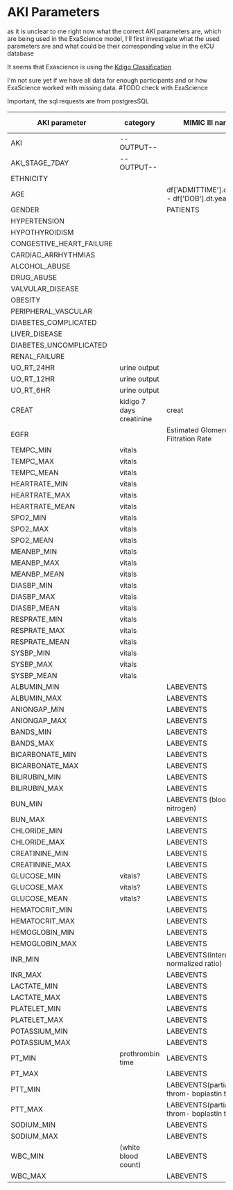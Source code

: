 # AKI Parameters

as it is unclear to me right now what the correct AKI parameters are, which are being used in the ExaScience model, I'll first investigate what the used parameters are and what could be their corresponding value in the eICU database

It seems that Exascience is using the [Kdigo Classification](https://kdigo.org)

I'm not sure yet if we have all data for enough participants and or how ExaScience worked with missing data. #TODO check with ExaScience

Important, the sql requests are from postgresSQL  


| AKI parameter            | category                 | MIMIC III name                              | MIMIC III location                 | eICU name  | eICU location | unit preferred |
| ------------------------ | ------------------------ | ------------------------------------------- | ---------------------------------- | ---------- | ------------- | -------------- |
| AKI                      | --OUTPUT--               |                                             |                                    |            |               |                |
| AKI_STAGE_7DAY           | --OUTPUT--               |                                             |                                    |            |               |
| ETHNICITY                |                          |                                             | ADMISSIONS                         | ethnicity  | patient       | -              |
| AGE                      |                          | df['ADMITTIME'].dt.year - df['DOB'].dt.year | ADMITTIME: ADMISSIONS,DOB:PATIENTS | age        | patient       | -              |
| GENDER                   |                          | PATIENTS                                    |                                    | gender     | patient       | -              |
| HYPERTENSION             |                          |                                             |                                    |            |               |
| HYPOTHYROIDISM           |                          |                                             |                                    |            |               |
| CONGESTIVE_HEART_FAILURE |                          |                                             |                                    |            |               |
| CARDIAC_ARRHYTHMIAS      |                          |                                             |                                    |            |               |
| ALCOHOL_ABUSE            |                          |                                             |                                    |            |               |
| DRUG_ABUSE               |                          |                                             |                                    |            |               |
| VALVULAR_DISEASE         |                          |                                             |                                    |            |               |
| OBESITY                  |                          |                                             |                                    |            |               |
| PERIPHERAL_VASCULAR      |                          |                                             |                                    |            |               |
| DIABETES_COMPLICATED     |                          |                                             |                                    |            |               |
| LIVER_DISEASE            |                          |                                             |                                    |            |               |
| DIABETES_UNCOMPLICATED   |                          |                                             |                                    |            |               |
| RENAL_FAILURE            |                          |                                             |                                    |            |               |
| UO_RT_24HR               | urine output             |                                             |                                    |            |               |
| UO_RT_12HR               | urine output             |                                             |                                    |            |               |
| UO_RT_6HR                | urine output             |                                             |                                    |            |               |
| CREAT                    | kidigo 7 days creatinine | creat                                       |                                    | creatinine | apacheApsVar  |
| EGFR                     |                          | Estimated Glomerular Filtration Rate        |                                    |            |               |
| TEMPC_MIN                | vitals                   |                                             |                                    |            |               |
| TEMPC_MAX                | vitals                   |                                             |                                    |            |               |
| TEMPC_MEAN               | vitals                   |                                             |                                    |            |               |
| HEARTRATE_MIN            | vitals                   |                                             |                                    |            |               |
| HEARTRATE_MAX            | vitals                   |                                             |                                    |            |               |
| HEARTRATE_MEAN           | vitals                   |                                             |                                    |            |               |
| SPO2_MIN                 | vitals                   |                                             |                                    |            |               |
| SPO2_MAX                 | vitals                   |                                             |                                    |            |               |
| SPO2_MEAN                | vitals                   |                                             |                                    |            |               |
| MEANBP_MIN               | vitals                   |                                             |                                    |            |               |
| MEANBP_MAX               | vitals                   |                                             |                                    |            |               |
| MEANBP_MEAN              | vitals                   |                                             |                                    |            |               |
| DIASBP_MIN               | vitals                   |                                             |                                    |            |               |
| DIASBP_MAX               | vitals                   |                                             |                                    |            |               |
| DIASBP_MEAN              | vitals                   |                                             |                                    |            |               |
| RESPRATE_MIN             | vitals                   |                                             |                                    |            |               |
| RESPRATE_MAX             | vitals                   |                                             |                                    |            |               |
| RESPRATE_MEAN            | vitals                   |                                             |                                    |            |               |
| SYSBP_MIN                | vitals                   |                                             |                                    |            |               |
| SYSBP_MAX                | vitals                   |                                             |                                    |            |               |
| SYSBP_MEAN               | vitals                   |                                             |                                    |            |               |
| ALBUMIN_MIN              |                          | LABEVENTS                                   |                                    |            |               |
| ALBUMIN_MAX              |                          | LABEVENTS                                   |                                    |            |               |
| ANIONGAP_MIN             |                          | LABEVENTS                                   |                                    |            |               |
| ANIONGAP_MAX             |                          | LABEVENTS                                   |                                    |            |               |
| BANDS_MIN                |                          | LABEVENTS                                   |                                    |            |               |
| BANDS_MAX                |                          | LABEVENTS                                   |                                    |            |               |
| BICARBONATE_MIN          |                          | LABEVENTS                                   |                                    |            |               |
| BICARBONATE_MAX          |                          | LABEVENTS                                   |                                    |            |               |
| BILIRUBIN_MIN            |                          | LABEVENTS                                   |                                    |            |               |
| BILIRUBIN_MAX            |                          | LABEVENTS                                   |                                    |            |               |
| BUN_MIN                  |                          | LABEVENTS (blood urea nitrogen)              |                                    |            |               |                |
| BUN_MAX                  |                          | LABEVENTS                                   |                                    |            |               |                |
| CHLORIDE_MIN             |                          | LABEVENTS                                   |                                    |            |               |
| CHLORIDE_MAX             |                          | LABEVENTS                                   |                                    |            |               |
| CREATININE_MIN           |                          | LABEVENTS                                   |                                    |            |               |
| CREATININE_MAX           |                          | LABEVENTS                                   |                                    |            |               |
| GLUCOSE_MIN              | vitals?                  | LABEVENTS                                   |                                    |            |               |
| GLUCOSE_MAX              | vitals?                  | LABEVENTS                                   |                                    |            |               |
| GLUCOSE_MEAN             | vitals?                  | LABEVENTS                                   |                                    |            |               |
| HEMATOCRIT_MIN           |                          | LABEVENTS                                   |                                    |            |               |
| HEMATOCRIT_MAX           |                          | LABEVENTS                                   |                                    |            |               |
| HEMOGLOBIN_MIN           |                          | LABEVENTS                                   |                                    |            |               |
| HEMOGLOBIN_MAX           |                          | LABEVENTS                                   |                                    |            |               |
| INR_MIN                  |                          | LABEVENTS(international normalized ratio)   |                                    |            |               |
| INR_MAX                  |                          | LABEVENTS                                   |                                    |            |               |
| LACTATE_MIN              |                          | LABEVENTS                                   |                                    |            |               |
| LACTATE_MAX              |                          | LABEVENTS                                   |                                    |            |               |
| PLATELET_MIN             |                          | LABEVENTS                                   |                                    |            |               |
| PLATELET_MAX             |                          | LABEVENTS                                   |                                    |            |               |
| POTASSIUM_MIN            |                          | LABEVENTS                                   |                                    |            |               |
| POTASSIUM_MAX            |                          | LABEVENTS                                   |                                    |            |               |
| PT_MIN                   | prothrombin time         | LABEVENTS                                   |                                    |            |               |
| PT_MAX                   |                          | LABEVENTS                                   |                                    |            |               |
| PTT_MIN                  |                          | LABEVENTS(partial throm- boplastin time)    |                                    |            |               |
| PTT_MAX                  |                          | LABEVENTS(partial throm- boplastin time)    |                                    |            |               |
| SODIUM_MIN               |                          | LABEVENTS                                   |                                    |            |               |
| SODIUM_MAX               |                          | LABEVENTS                                   |                                    |            |               |
| WBC_MIN                  | (white blood count)      | LABEVENTS                                   |                                    |            |               |
| WBC_MAX                  |                          | LABEVENTS                                   |                                    |            |               |
